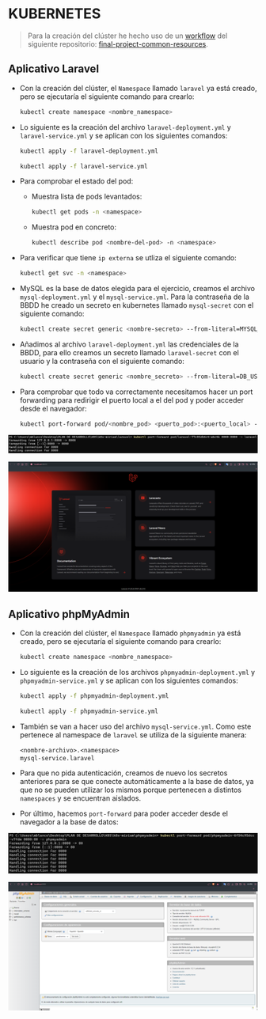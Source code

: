 # KUBERNETES

>Para la creación del clúster he hecho uso de un [workflow](https://github.com/stemdo-labs/final-project-common-resources/actions/workflows/tf_apply.yml) del siguiente repositorio: [final-project-common-resources](https://github.com/stemdo-labs/final-project-common-resources).

## Aplicativo Laravel

- Con la creación del clúster, el ``Namespace`` llamado ``laravel`` ya está creado, pero se ejecutaría el siguiente comando para crearlo:

    ```bash
    kubectl create namespace <nombre_namespace>
    ```

- Lo siguiente es la creación del archivo `laravel-deployment.yml` y `laravel-service.yml` y se aplican con los siguientes comandos:

    ```bash
    kubectl apply -f laravel-deployment.yml
    ```
    ```bash
    kubectl apply -f laravel-service.yml
    ```

- Para comprobar el estado del pod:
    - Muestra lista de pods levantados:
        ```bash
        kubectl get pods -n <namespace>
        ```
    - Muestra pod en concreto:
        ```bash
        kubectl describe pod <nombre-del-pod> -n <namespace>
        ```

- Para verificar que tiene ``ip externa`` se utliza el siguiente comando:

    ```bash
    kubectl get svc -n <namespace>
    ```

- MySQL es la base de datos elegida para el ejercicio, creamos el archivo `mysql-deployment.yml` y el `mysql-service.yml`. Para la contraseña de la BBDD he creado un secreto en kubernetes llamado `mysql-secret` con el siguiente comando:

    ```bash
    kubectl create secret generic <nombre-secreto> --from-literal=MYSQL_ROOT_PASSWORD=<contraseña> -n <namespace>
    ```

- Añadimos al archivo `laravel-deployment.yml` las credenciales de la BBDD, para ello creamos un secreto llamado `laravel-secret` con el usuario y la contraseña con el siguiente comando: 

    ```bash
    kubectl create secret generic <nombre_secreto> --from-literal=DB_USERNAME=<usuario> --from-literal=DB_PASSWORD=<contraseña> -n <namespace>
    ```

- Para comprobar que todo va correctamente necesitamos hacer un port forwarding para redirigir el puerto local a el del pod y poder acceder desde el navegador:

    ```bash
    kubectl port-forward pod/<nombre_pod> <puerto_pod>:<puerto_local> -n <namespace>
    ```

![alt text](images/portforward-laravel.png)

![alt text](images/laravel.png)

## Aplicativo phpMyAdmin

- Con la creación del clúster, el ``Namespace`` llamado ``phpmyadmin`` ya está creado, pero se ejecutaría el siguiente comando para crearlo:

    ```bash
    kubectl create namespace <nombre_namespace>
    ```

- Lo siguiente es la creación de los archivos `phpmyadmin-deployment.yml` y `phpmyadmin-service.yml` y se aplican con los siguientes comandos:

    ```bash
    kubectl apply -f phpmyadmin-deployment.yml
    ```
    ```bash
    kubectl apply -f phpmyadmin-service.yml
    ```

- También se van a hacer uso del archivo `mysql-service.yml`. Como este pertenece al namespace de `laravel` se utiliza de la siguiente manera:
    ```
    <nombre-archivo>.<namespace>
    mysql-service.laravel
    ```

- Para que no pida autenticación, creamos de nuevo los secretos anteriores para se que conecte automáticamente a la base de datos, ya que no se pueden utilizar los mismos porque pertenecen a distintos `namespaces` y se encuentran aislados.

- Por último, hacemos `port-forward` para poder acceder desde el navegador a la base de datos:

![alt text](images/portforward-phpmyadmin.png)

![alt text](images/phpmyadmin.png)